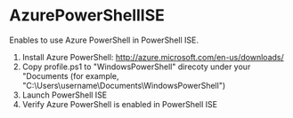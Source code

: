 AzurePowerShellISE
==================

Enables to use Azure PowerShell in PowerShell ISE.

1. Install Azure PowerShell: http://azure.microsoft.com/en-us/downloads/
2. Copy profile.ps1 to "WindowsPowerShell" direcoty under your "Documents (for example, "C:\Users\username\Documents\WindowsPowerShell")
3. Launch PowerShell ISE
4. Verify Azure PowerShell is enabled in PowerShell ISE
